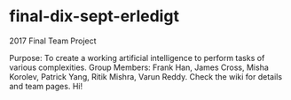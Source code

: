 # final-dix-sept-erledigt
2017 Final Team Project

Purpose: To create a working artificial intelligence to perform tasks of various complexities. 
Group Members: Frank Han, James Cross, Misha Korolev, Patrick Yang, Ritik Mishra, Varun Reddy. 
Check the wiki for details and team pages.
Hi!
